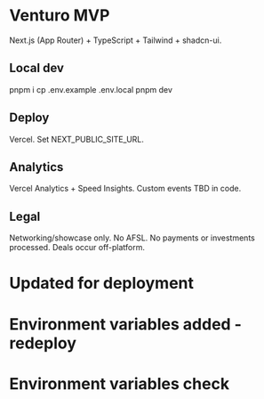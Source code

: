 # Venturo MVP

Next.js (App Router) + TypeScript + Tailwind + shadcn-ui.

## Local dev
pnpm i
cp .env.example .env.local
pnpm dev

## Deploy
Vercel. Set NEXT_PUBLIC_SITE_URL.

## Analytics
Vercel Analytics + Speed Insights. Custom events TBD in code.

## Legal
Networking/showcase only. No AFSL. No payments or investments processed. Deals occur off-platform.




# Updated for deployment
# Environment variables added - redeploy
# Environment variables check
